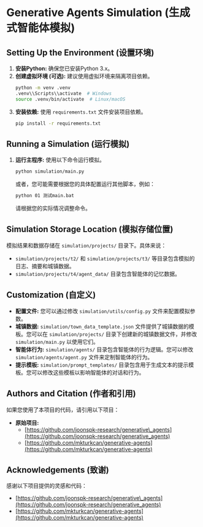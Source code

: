 # Generative Agents Simulation (生成式智能体模拟)

## Setting Up the Environment (设置环境)

1.  **安装Python:** 确保您已安装Python 3.x。
2.  **创建虚拟环境 (可选):** 建议使用虚拟环境来隔离项目依赖。
    ```bash
    python -m venv .venv
    .venv\\Scripts\\activate  # Windows
    source .venv/bin/activate  # Linux/macOS
    ```
3.  **安装依赖:** 使用 `requirements.txt` 文件安装项目依赖。
    ```bash
    pip install -r requirements.txt
    ```

## Running a Simulation (运行模拟)

1.  **运行主程序:**  使用以下命令运行模拟。
    ```bash
    python simulation/main.py
    ```
    或者，您可能需要根据您的具体配置运行其他脚本，例如：
    ```bash
    python 01 测试main.bat
    ```
    请根据您的实际情况调整命令。

## Simulation Storage Location (模拟存储位置)

模拟结果和数据存储在 `simulation/projects/` 目录下。具体来说：

*   `simulation/projects/t2/` 和 `simulation/projects/t3/` 等目录包含模拟的日志、摘要和城镇数据。
*   `simulation/projects/t4/agent_data/` 目录包含智能体的记忆数据。

## Customization (自定义)

*   **配置文件:**  您可以通过修改 `simulation/utils/config.py` 文件来配置模拟参数。
*   **城镇数据:**  `simulation/town_data_template.json` 文件提供了城镇数据的模板。您可以在 `simulation/projects/` 目录下创建新的城镇数据文件，并修改 `simulation/main.py` 以使用它们。
*   **智能体行为:**  `simulation/agents/` 目录包含智能体的行为逻辑。您可以修改 `simulation/agents/agent.py` 文件来定制智能体的行为。
*   **提示模板:**  `simulation/prompt_templates/` 目录包含用于生成文本的提示模板。您可以修改这些模板以影响智能体的对话和行为。

## Authors and Citation (作者和引用)

如果您使用了本项目的代码，请引用以下项目：

*   **原始项目:**
    *   [https://github.com/joonspk-research/generative\_agents](https://github.com/joonspk-research/generative_agents)
    *   [https://github.com/mkturkcan/generative-agents](https://github.com/mkturkcan/generative-agents)

## Acknowledgements (致谢)

感谢以下项目提供的灵感和代码：

*   [https://github.com/joonspk-research/generative\_agents](https://github.com/joonspk-research/generative_agents)
*   [https://github.com/mkturkcan/generative-agents](https://github.com/mkturkcan/generative-agents)